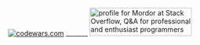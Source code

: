 [![codewars.com](https://www.codewars.com/users/Mordorrr/badges/large)](https://www.codewars.com/users/Mordorrr/) _______
<a href="https://stackoverflow.com/users/19511737/mordor"><img src="https://stackoverflow.com/users/flair/19511737.png" width="208" height="58" alt="profile for Mordor at Stack Overflow, Q&amp;A for professional and enthusiast programmers" title="profile for Mordor at Stack Overflow, Q&amp;A for professional and enthusiast programmers"></a>
